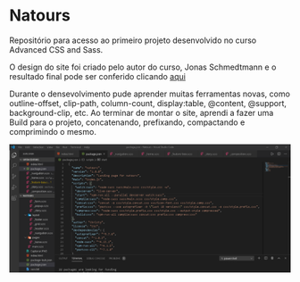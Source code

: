# Natours
Repositório para acesso ao primeiro projeto desenvolvido no curso Advanced CSS and Sass.

O design do site foi criado pelo autor do curso, Jonas Schmedtmann e o resultado final pode ser conferido clicando [aqui](https://christyschott.github.io/natours.github.io/)

Durante o densevolvimento pude aprender muitas ferramentas novas, como outline-offset, clip-path, column-count, display:table, @content, @support, background-clip, etc. Ao terminar de montar o site, aprendi a fazer uma Build para o projeto, concatenando, prefixando, compactando e comprimindo o mesmo.

![Build Package.json](https://github.com/ChristySchott/natours.github.io/blob/master/Capturar.PNG)

